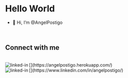 
# Hello World

- 👋 Hi, I’m @AngelPostigo

<br>

## Connect with me
<br>
[<img align="left" alt="linked-in" src="https://img.shields.io/badge/WEBSITE-AngelPostigo-blue" />](https://angelpostigo.herokuapp.com/)
<br>
[<img align="left" alt="linked-in" src="https://img.shields.io/badge/linkedin-%230077B5.svg?&style=for-the-badge&logo=linkedin&logoColor=white" />](https://www.linkedin.com/in/angelpostigo/)





<!---
AngelPostigo/AngelPostigo is a ✨ special ✨ repository because its `README.md` (this file) appears on your GitHub profile.
You can click the Preview link to take a look at your changes.
--->
